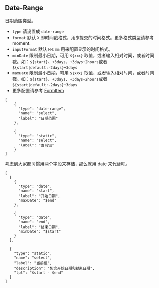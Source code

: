 ## Date-Range

日期范围类型。

-   `type` 请设置成 `date-range`
-   `format` 默认 `X` 即时间戳格式，用来提交的时间格式。更多格式类型请参考 moment.
-   `inputFormat` 默认 `HH:mm` 用来配置显示的时间格式。
-   `minDate` 限制最小日期，可用 `${xxx}` 取值，或者输入相对时间，或者时间戳。如：`${start}`、`+3days`、`+3days+2hours`或者 `${start|default:-2days}+3days`
-   `maxDate` 限制最小日期，可用 `${xxx}` 取值，或者输入相对时间，或者时间戳。如：`${start}`、`+3days`、`+3days+2hours`或者 `${start|default:-2days}+3days`
-   更多配置请参考 [FormItem](./FormItem.md)

```schema:height="250" scope="form"
[
    {
      "type": "date-range",
      "name": "select",
      "label": "日期范围"
    },

    {
      "type": "static",
      "name": "select",
      "label": "当前值"
    }
]
```

考虑到大家都习惯用两个字段来存储，那么就用 date 来代替吧。

```schema:height="250" scope="form"
[
  [
    {
      "type": "date",
      "name": "start",
      "label": "开始日期",
      "maxDate": "$end"
    },

    {
      "type": "date",
      "name": "end",
      "label": "结束日期",
      "minDate": "$start"
    }
  ],

  {
    "type": "static",
    "name": "select",
    "label": "当前值",
    "description": "包含开始日期和结束日期",
    "tpl": "$start - $end"
  }
]
```
